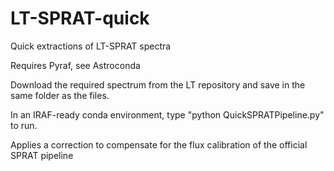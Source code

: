 # LT-SPRAT-quick
Quick extractions of LT-SPRAT spectra 

Requires Pyraf, see Astroconda

Download the required spectrum from the LT repository and save in the same folder as the files.

In an IRAF-ready conda environment, type "python QuickSPRATPipeline.py" to run.

Applies a correction to compensate for the flux calibration of the official SPRAT pipeline

